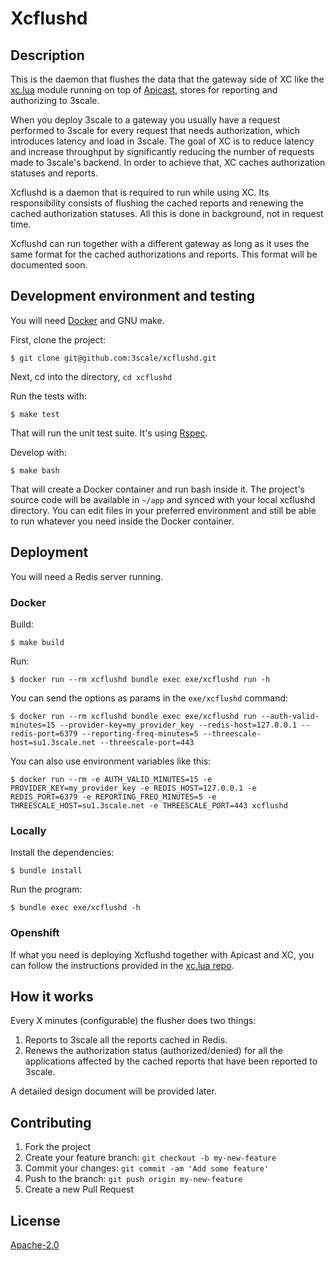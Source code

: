 # Xcflushd

## Description

This is the daemon that flushes the data that the gateway side of XC like the
[xc.lua](https://github.com/3scale/xc.lua) module running on top of [Apicast](https://github.com/3scale/apicast), stores for reporting and authorizing to 3scale.

When you deploy 3scale to a gateway you usually have a request performed to
3scale for every request that needs authorization, which introduces latency and
load in 3scale. The goal of XC is to reduce latency and increase throughput by
significantly reducing the number of requests made to 3scale's backend. In
order to achieve that, XC caches authorization statuses and reports.

Xcflushd is a daemon that is required to run while using XC. Its responsibility
consists of flushing the cached reports and renewing the cached authorization
statuses. All this is done in background, not in request time.

Xcflushd can run together with a different gateway as long as it uses the same
format for the cached authorizations and reports. This format will be
documented soon.

## Development environment and testing

You will need [Docker](https://www.docker.com/) and GNU make.

First, clone the project:
```
$ git clone git@github.com:3scale/xcflushd.git
```

Next, cd into the directory, `cd xcflushd`

Run the tests with:
```
$ make test
```

That will run the unit test suite. It's using [Rspec](https://rspec.info).

Develop with:
```
$ make bash
```

That will create a Docker container and run bash inside it. The project's
source code will be available in `~/app` and synced with your local xcflushd
directory. You can edit files in your preferred environment and still be able
to run whatever you need inside the Docker container.


## Deployment

You will need a Redis server running.

### Docker

Build:
```
$ make build
```

Run:
```
$ docker run --rm xcflushd bundle exec exe/xcflushd run -h
```

You can send the options as params in the `exe/xcflushd` command:
```
$ docker run --rm xcflushd bundle exec exe/xcflushd run --auth-valid-minutes=15 --provider-key=my_provider_key --redis-host=127.0.0.1 --redis-port=6379 --reporting-freq-minutes=5 --threescale-host=su1.3scale.net --threescale-port=443
```

You can also use environment variables like this:
```
$ docker run --rm -e AUTH_VALID_MINUTES=15 -e PROVIDER_KEY=my_provider_key -e REDIS_HOST=127.0.0.1 -e REDIS_PORT=6379 -e REPORTING_FREQ_MINUTES=5 -e THREESCALE_HOST=su1.3scale.net -e THREESCALE_PORT=443 xcflushd
```

### Locally

Install the dependencies:
```
$ bundle install
```

Run the program:
```
$ bundle exec exe/xcflushd -h
```

### Openshift

If what you need is deploying Xcflushd together with Apicast and XC, you can
follow the instructions provided in the [xc.lua repo](https://github.com/3scale/xc.lua).


## How it works

Every X minutes (configurable) the flusher does two things:

1. Reports to 3scale all the reports cached in Redis.
2. Renews the authorization status (authorized/denied) for all the
   applications affected by the cached reports that have been reported to
   3scale.

A detailed design document will be provided later.


## Contributing

1. Fork the project
2. Create your feature branch: `git checkout -b my-new-feature`
3. Commit your changes: `git commit -am 'Add some feature'`
4. Push to the branch: `git push origin my-new-feature`
5. Create a new Pull Request


## License

[Apache-2.0](https://www.apache.org/licenses/LICENSE-2.0)
